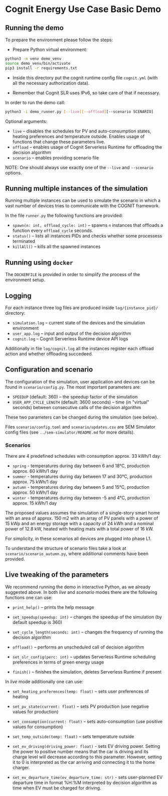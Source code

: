 # Cognit Energy Use Case  Basic Demo

## Running the demo

To prepare the environment please follow the steps:

* Prepare Python virtual environment:

```bash
python3 -m venv demo_venv
source demo_venv/bin/activate
pip3 install -r requirements.txt
```

* Inside this directory put the cognit runtime config file `cognit.yml` (with all the necessary authorization data).

* Remember that Cognit SLR uses IPv6, so take care of that if necessary.

In order to run the demo call:

```bash
python3 -i demo_runner.py [--live][--offload][--scenario SCENARIO]
```

Optional arguments:

* `live` – disables the schedules for PV and auto-consumption states, heating preferences and temperature outside. Enables usage of functions that change these parameters live.
* `offload` – enables usage of Cognit Serverless Runtime for offloading the decision algorithm
* `scenario` – enables providing scenario file

NOTE: One should always use exactly one of the `--live` and `--scenario` options.

## Running multiple instances of the simulation

Running multiple instances can be used to simulate the scenario in which a vast number of devices tries to communicate with the COGNIT framework.

In the file `runner.py` the following functions are provided:

* `spawn(n: int, offload_cycle: int)` – spawns `n` instances that offloads a function every `offload_cycle` seconds.
* `status()` – lists all instances PIDs and checks whether some processess terminated
* `killAll()` – kills all the spawned instances

## Running using `docker`

The `DOCKERFILE` is provided in order to simplify the process of the environment setup.

## Logging

For each instance three log files are produced inside `log/{instance_pid}/` directory:

* `simulation.log` – current state of the devices and the simulation environment
* `user_app.log` – input and output of the decision algorithm
* `cognit.log` – Cognit Serverless Runtime device API logs

Additionally in file `log/cognit.log` all the instances register each offload action and whether offloading succedeed.

## Configuration and scenario

The configuration of the simulation, user application and devices can be found in `scenario/config.py`. The most important parameters are:

* `SPEEDUP` (default: 360) – the speedup factor of the simulation
* `USER_APP_CYCLE_LENGTH` (default: 3600 seconds) – time (in "virtual" seconds) between consecutive calls of the decision algorithm

These two parameters can be changed during the simulation (see below).

Files `scenario/config.toml` and `scenario/updates.csv` are SEM Simulator config files (see `../sem-simulator/README.md` for more details).

### Scenarios

There are 4 predefined schedules with consumption approx. 33 kWh/1 day:

* `spring` - temperatures during day between 6 and 18°C, production approx. 60 kWh/1 day
* `summer` - temperatures during day between 17 and 30°C, production approx. 75 kWh/1 day
* `autumn` - temperatures during day between 5 and 15°C, production approx. 50 kWh/1 day
* `winter` - temperatures during day between -5 and 4°C, production approx. 15 kWh/1 day

The proposed values assumes the simulation of a single-story smart home with an area of approx. 150 m2 with an array of PV panels with a power of 15 kWp and an energy storage with a capacity of 24 kWh and a nominal power of 12.8 kW, heated with heating mats with a total power of 16 kW.

For simplicity, in these scenarios all devices are plugged into phase L1.

To understand the structure of scenario files take a look at `scenario/scenario_autumn.py`, where additional comments have been provided.

## Live tweaking of the parameters

We recommend running the demo in interactive Python, as we already suggested above.
In both *live* and *scenario* modes there are the following functions one can use:

* `print_help()` – prints the help message

* `set_speedup(speedup: int)` – changes the speedup of the simulation (by default speedup is 360)

* `set_cycle_length(seconds: int)` – changes the frequency of running the decision algorithm

* `offload()` – performs an unscheduled call of decision algorithm

* `set_slr_config(perc: int)` – updates Serverless Runtime scheduling preferences in terms of green energy usage

* `finish()` – finishes the simulation, deletes Serverless Runtime if present

In *live* mode additionally one can use:

* `set_heating_preferences(temp: float)` – sets user preferences of heating

* `set_pv_state(current: float)` – sets PV production (use negative values for production)

* `set_consumption(current: float)` – sets auto-consumption (use positive values for consumption)

* `set_temp_outside(temp: float)` – sets temperature outside

* `set_ev_driving(driving_power: float)` - sets EV driving power. Setting the power to positive number means that the 
car is driving and its charge level will decrease according to this parameter. However, setting it to 0 is interpreted 
as the car arriving and connecting it to the home charger.

* `set_ev_departure_time(ev_departure_time: str)` - sets user-planned EV departure time in format %H:%M interpreted by
decision algorithm as time when EV must be charged for driving.
